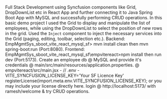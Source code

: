 Full Stack Development using Syncfusion components like Grid, DropDownList etc in React App and further connecting it to Java Spring Boot App with MySQL and successfully performing CRUD operations.
In this basic demo project I used the Grid to display and manipulate the list of employees, while using the DropDownList to select the position of new rows in the grid.
Used the `Inject` component to inject the necessary services into the Grid (paging, editing, toolbar, selection etc.). 
Backend: EmpMgmtSys_sboot_vite_react_mysql_sf> mvn install clean then mvn spring-boot:run (Port:8080).
Frontend: EmpMgmtSys_sboot_vite_react_mysql_sf\empvitereact>npm install then run dev (Port:5173).
Create an employee db @ MySQL and provide it's credentials @ main/src/main/resources/application.properties.
@ empvitereact/src/main.jsx - // .env - VITE_SYNCFUSION_LICENSE_KEY='Your SF Licence Key' registerLicense(import.meta.env.VITE_SYNCFUSION_LICENSE_KEY); or you may include your license directly here.
login @ http://localhost:5173/ with ramesh/welcome & try CRUD operations.

